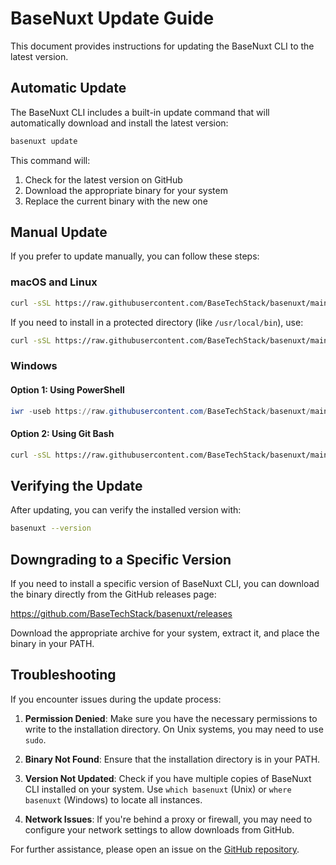 # BaseNuxt Update Guide

This document provides instructions for updating the BaseNuxt CLI to the latest version.

## Automatic Update

The BaseNuxt CLI includes a built-in update command that will automatically download and install the latest version:

```bash
basenuxt update
```

This command will:
1. Check for the latest version on GitHub
2. Download the appropriate binary for your system
3. Replace the current binary with the new one

## Manual Update

If you prefer to update manually, you can follow these steps:

### macOS and Linux

```bash
curl -sSL https://raw.githubusercontent.com/BaseTechStack/basenuxt/main/install.sh | bash
```

If you need to install in a protected directory (like `/usr/local/bin`), use:

```bash
curl -sSL https://raw.githubusercontent.com/BaseTechStack/basenuxt/main/install.sh | sudo bash
```

### Windows

#### Option 1: Using PowerShell

```powershell
iwr -useb https://raw.githubusercontent.com/BaseTechStack/basenuxt/main/install.ps1 | iex
```

#### Option 2: Using Git Bash

```bash
curl -sSL https://raw.githubusercontent.com/BaseTechStack/basenuxt/main/install.sh | bash
```

## Verifying the Update

After updating, you can verify the installed version with:

```bash
basenuxt --version
```

## Downgrading to a Specific Version

If you need to install a specific version of BaseNuxt CLI, you can download the binary directly from the GitHub releases page:

https://github.com/BaseTechStack/basenuxt/releases

Download the appropriate archive for your system, extract it, and place the binary in your PATH.

## Troubleshooting

If you encounter issues during the update process:

1. **Permission Denied**: Make sure you have the necessary permissions to write to the installation directory. On Unix systems, you may need to use `sudo`.

2. **Binary Not Found**: Ensure that the installation directory is in your PATH.

3. **Version Not Updated**: Check if you have multiple copies of BaseNuxt CLI installed on your system. Use `which basenuxt` (Unix) or `where basenuxt` (Windows) to locate all instances.

4. **Network Issues**: If you're behind a proxy or firewall, you may need to configure your network settings to allow downloads from GitHub.

For further assistance, please open an issue on the [GitHub repository](https://github.com/BaseTechStack/basenuxt/issues).
